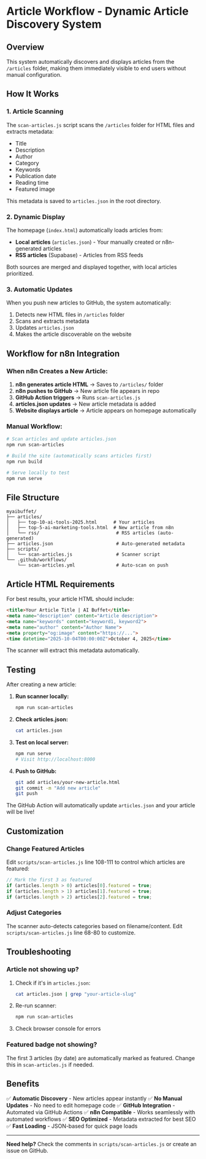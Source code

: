 # Article Workflow - Dynamic Article Discovery System

## Overview

This system automatically discovers and displays articles from the `/articles` folder, making them immediately visible to end users without manual configuration.

## How It Works

### 1. Article Scanning

The `scan-articles.js` script scans the `/articles` folder for HTML files and extracts metadata:

- Title
- Description
- Author
- Category
- Keywords
- Publication date
- Reading time
- Featured image

This metadata is saved to `articles.json` in the root directory.

### 2. Dynamic Display

The homepage (`index.html`) automatically loads articles from:
- **Local articles** (`articles.json`) - Your manually created or n8n-generated articles
- **RSS articles** (Supabase) - Articles from RSS feeds

Both sources are merged and displayed together, with local articles prioritized.

### 3. Automatic Updates

When you push new articles to GitHub, the system automatically:
1. Detects new HTML files in `/articles` folder
2. Scans and extracts metadata
3. Updates `articles.json`
4. Makes the article discoverable on the website

## Workflow for n8n Integration

### When n8n Creates a New Article:

1. **n8n generates article HTML** → Saves to `/articles/` folder
2. **n8n pushes to GitHub** → New article file appears in repo
3. **GitHub Action triggers** → Runs `scan-articles.js`
4. **articles.json updates** → New article metadata is added
5. **Website displays article** → Article appears on homepage automatically

### Manual Workflow:

```bash
# Scan articles and update articles.json
npm run scan-articles

# Build the site (automatically scans articles first)
npm run build

# Serve locally to test
npm run serve
```

## File Structure

```
myaibuffet/
├── articles/
│   ├── top-10-ai-tools-2025.html      # Your articles
│   ├── top-5-ai-marketing-tools.html  # New article from n8n
│   └── rss/                            # RSS articles (auto-generated)
├── articles.json                       # Auto-generated metadata
├── scripts/
│   └── scan-articles.js                # Scanner script
└── .github/workflows/
    └── scan-articles.yml               # Auto-scan on push
```

## Article HTML Requirements

For best results, your article HTML should include:

```html
<title>Your Article Title | AI Buffet</title>
<meta name="description" content="Article description">
<meta name="keywords" content="keyword1, keyword2">
<meta name="author" content="Author Name">
<meta property="og:image" content="https://...">
<time datetime="2025-10-04T00:00:00Z">October 4, 2025</time>
```

The scanner will extract this metadata automatically.

## Testing

After creating a new article:

1. **Run scanner locally:**
   ```bash
   npm run scan-articles
   ```

2. **Check articles.json:**
   ```bash
   cat articles.json
   ```

3. **Test on local server:**
   ```bash
   npm run serve
   # Visit http://localhost:8000
   ```

4. **Push to GitHub:**
   ```bash
   git add articles/your-new-article.html
   git commit -m "Add new article"
   git push
   ```

The GitHub Action will automatically update `articles.json` and your article will be live!

## Customization

### Change Featured Articles

Edit `scripts/scan-articles.js` line 108-111 to control which articles are featured:

```javascript
// Mark the first 3 as featured
if (articles.length > 0) articles[0].featured = true;
if (articles.length > 1) articles[1].featured = true;
if (articles.length > 2) articles[2].featured = true;
```

### Adjust Categories

The scanner auto-detects categories based on filename/content. Edit `scripts/scan-articles.js` line 68-80 to customize.

## Troubleshooting

### Article not showing up?

1. Check if it's in `articles.json`:
   ```bash
   cat articles.json | grep "your-article-slug"
   ```

2. Re-run scanner:
   ```bash
   npm run scan-articles
   ```

3. Check browser console for errors

### Featured badge not showing?

The first 3 articles (by date) are automatically marked as featured. Change this in `scan-articles.js` if needed.

## Benefits

✅ **Automatic Discovery** - New articles appear instantly
✅ **No Manual Updates** - No need to edit homepage code
✅ **GitHub Integration** - Automated via GitHub Actions
✅ **n8n Compatible** - Works seamlessly with automated workflows
✅ **SEO Optimized** - Metadata extracted for best SEO
✅ **Fast Loading** - JSON-based for quick page loads

---

**Need help?** Check the comments in `scripts/scan-articles.js` or create an issue on GitHub.
